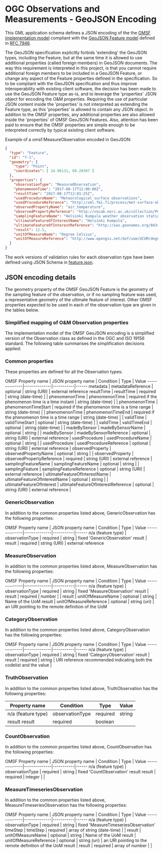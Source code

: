 # OGC Observations and Measurements - GeoJSON Encoding

This GML application schema defines a JSON encoding of the the [OMSF implementation model](../) compliant with the [GeoJSON Feature model](http://geojson.org/schema/Feature.json) defined in [RFC 7946](https://tools.ietf.org/html/rfc7946).

The GeoJSON specification explicitly forbids 'extending' the GeoJSON types, including the Feature, but at the same time it is allowed to
use additional properties (called foreign members) in
GeoJSON documents. The way this requirement is interpreted in this project, is that you cannot require additional foreign members
to be included in a GeoJSON Feature, or change any aspect of the Feature properties defined in the specification.
So to be compliant with the GeoJSON specification and thus improve interoperability with existing client software, the decision
has been made to use the GeoJSON Feature type as-is, and to leverage the
'properties' JSON object for encoding the O&M properties. Requiring the use of particular JSON content inside the 'properties'
is not interpreted as extending the Feature type, as this 'properties' is allowed to contain any JSON object.
In addition to the OMSF properties, any additional properties are also allowed inside the 'properties' of OMSF GeoJSON Features.
Also, attention has been paid to ensure that the OMSF properties are simple enough to be interpreted correctly by
typical existing client software.

Example of a omsf:MeasureObservation encoded in GeoJSON:
```json
{
  "type": "Feature",
  "id": "f-1",
  "geometry": {
    "type": "Point",
    "coordinates": [ 24.96131, 60.20307 ]
  },
  "properties": {
    "observationType": "MeasureObservation",
    "phenomenonTime": "2017-08-17T12:00:00Z",
    "resultTime": "2017-08-17T12:01:25Z",
    "usedProcedureName": "Meteorological surface observations",
    "usedProcedureReference": "http://xml.fmi.fi/process/met-surface-observations",
    "observedPropertyName": "air_temperature",
    "observedPropertyReference": "http://vocab.nerc.ac.uk/collection/P07/current/CFSN0023/",
    "samplingFeatureName": "Helsinki Kumpula weather observation station",
    "ultimateFeatureOfInterestName": "Helsinki Kumpula",
    "ultimateFeatureOfInterestReference": "http://sws.geonames.org/843429/about.rdf",
    "result": 12.5,
    "unitOfMeasureName": "Degree Celsius",
    "unitOfMeasureReference": "http://www.opengis.net/def/uom/UCUM/degC"
  }
}
```

The work versions of validation rules for each observation type have been defined using JSON Schema in [feature.json](./feature.json).

## JSON encoding details

The geometry property of the OMSF GeoJSON Feature is the geometry of the sampling feature of the observation, or if
no sampling feature was used, a representative geometry of the ultimate feature of interest.
Other OMSF properties expected to be used in each of the observation type are given in the tables below.

### Simplified mapping of O&M Observation properties
The implementation model of the OMSF GeoJSON encoding is a simplified version of the Observation class
as defined in the OGC and ISO 19156 standard. The following table summarises the simplification decisions applied:

### Common properties

These properties are defined for all the Observation types:

OMSF Property name | JSON property name | Condition | Type | Value
--------------|--------------|-----------|------
metadata | metadataReference | optional | string (URI) | external reference
resultTime | resultTime | required | string (date-time) | |
phenomenonTime | phenomenonTime | required if the phenomenon time is a time instant | string (date-time) | |
phenomenonTime | phenomenonTimeStart | required if the phenomenon time is a time range | string (date-time) | |
phenomenonTime | phenomenonTimeEnd | required if the phenomenon time is a time range | string (date-time) | |
validTime | validTimeStart | optional | string (date-time) | |
validTime | validTimeEnd | optional | string (date-time) | |
madeBySensor | madeBySensorName | optional | string | |
madeBySensor | madeBySensorReference | optional | string (URI) | external reference |
usedProcedure | usedProcedureName | optional | string | |
usedProcedure | usedProcedureReference | optional | string (URI) | external reference |
observedProperty | observedPropertyName | optional | string | |
observedProperty | observedPropertyReference | required | string (URI) | external reference |
samplingFeatureName | samplingFeatureName | optional | string | |
samplingFeature | samplingFeatureReference | optional | string (URI) | external reference |
ultimateFeatureOfInterestName | ultimateFeatureOfInterestName | optional | string | |
ultimateFeatureOfInterest | ultimateFeatureOfInterestReference | optional | string (URI) | external reference |

### GenericObservation

In addition to the common properties listed above, GenericObservation has the following properties:

OMSF Property name | JSON property name | Condition | Type | Value
--------------|--------------|-----------|------
n/a (feature type) | observationType | required | string | fixed 'GenericObservation'
result | result | required | string (URI) | external reference

### MeasureObservation

In addition to the common properties listed above, MeasureObservation has the following properties:

OMSF Property name | JSON property name | Condition | Type | Value
--------------|--------------|-----------|------
n/a (feature type) | observationType | required | string | fixed 'MeasureObservation'
result | result | required | number | |
result | unitOfMeasureName | optional | string | Name of the UoM
result | unitOfMeasureReference | optional | string (uri) | an URI pointing to the remote definition of the UoM


### CategoryObservation

In addition to the common properties listed above, CategoryObservation has the following properties:

OMSF Property name | JSON property name |  Condition | Type | Value
--------------|--------------|-----------|------
n/a (feature type) | observationType | required | string | fixed 'CategoryObservation'
result | result | required | string | URI reference recommended indicating both the codelist and the value |

### TruthObservation

In addition to the common properties listed above, TruthObservation has the following properties:

Property name | Condition | Type | Value
--------------|--------------|-----------|------
n/a (feature type) | observationType | required | string | fixed 'TruthObservation'
result result | required | boolean | |


### CountObservation

In addition to the common properties listed above, CountObservation has the following properties:

OMSF Property name | JSON property name | Condition | Type | Value
--------------|--------------|-----------|------
n/a (feature type) | observationType | required | string | fixed 'CountObservation'
result result | required | integer | |


### MeasureTimeseriesObservation

In addition to the common properties listed above, MeasureTimeseriesObservation has the following properties:

OMSF Property name | JSON property name | Condition | Type | Value
--------------|--------------|-----------|------
n/a (feature type) | observationType | required | string | fixed 'MeasureTimeseriesObservation'
timeStep | timeStep | required | array of string (date-time) | |
result | unitOfMeasureName | optional | string | Name of the UoM
result | unitOfMeasureReference | optional | string (uri) | an URI pointing to the remote definition of the UoM
result | result | required | array of number | |
